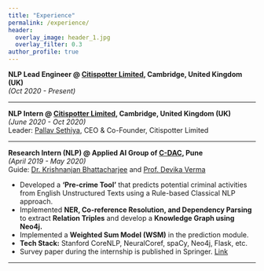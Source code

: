 ```yaml
---
title: "Experience"
permalink: /experience/
header:
  overlay_image: header_1.jpg
  overlay_filter: 0.3
author_profile: true
---
```


<b>NLP Lead Engineer @ <a href="http://citispotter.com/"> Citispotter Limited</a>, Cambridge, United Kingdom (UK)</b><br>
<i>(Oct 2020 - Present)</i>

---
  
<b>NLP Intern @ <a href="http://citispotter.com/"> Citispotter Limited</a>, Cambridge, United Kingdom (UK)</b><br>
<i>(June 2020 - Oct 2020)</i><br>
Leader: [Pallav Sethiya](https://www.linkedin.com/in/pallavsethiya/), CEO & Co-Founder, Citispotter Limited <br>
  
---
  
<b>Research Intern (NLP) @ Applied AI Group of <a href="https://www.cdac.in/">C-DAC</a>, Pune</b><br>
<i>(April 2019 - May 2020)</i><br>
  Guide: [Dr. Krishnanjan Bhattacharjee](https://www.linkedin.com/in/dr-krishnanjan-bhattacharjee-b1852141/) and [Prof. Devika Verma](https://www.linkedin.com/in/devikaverma/)
  - Developed a **‘Pre-crime Tool’** that predicts potential criminal activities from English Unstructured Texts using a Rule-based Classical NLP approach. 
  - Implemented **NER, Co-reference Resolution, and Dependency Parsing** to extract **Relation Triples** and develop a **Knowledge Graph using Neo4j.**
  - Implemented a **Weighted Sum Model (WSM)** in the prediction module.
  - **Tech Stack:** Stanford CoreNLP, NeuralCoref, spaCy, Neo4j, Flask, etc. 
  - Survey paper during the internship is published in Springer. [Link](http://katreparitosh.github.io/publication/springer_ictis_2020)
  
---
